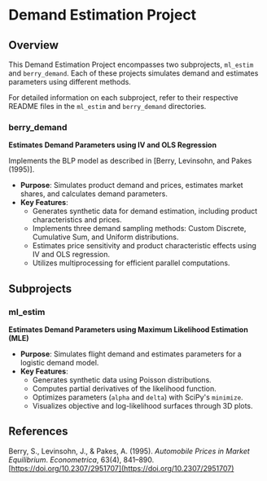 # Demand Estimation Project

## Overview
This Demand Estimation Project encompasses two subprojects, `ml_estim` and `berry_demand`. Each of these projects simulates demand and estimates parameters using different methods. 

For detailed information on each subproject, refer to their respective README files in the `ml_estim` and `berry_demand` directories.

### berry_demand
**Estimates Demand Parameters using IV and OLS Regression**

Implements the BLP model as described in [Berry, Levinsohn, and Pakes (1995)].
- **Purpose**: Simulates product demand and prices, estimates market shares, and calculates demand parameters.
- **Key Features**:
  - Generates synthetic data for demand estimation, including product characteristics and prices.
  - Implements three demand sampling methods: Custom Discrete, Cumulative Sum, and Uniform distributions.
  - Estimates price sensitivity and product characteristic effects using IV and OLS regression.
  - Utilizes multiprocessing for efficient parallel computations.

## Subprojects

### ml_estim
**Estimates Demand Parameters using Maximum Likelihood Estimation (MLE)**
- **Purpose**: Simulates flight demand and estimates parameters for a logistic demand model.
- **Key Features**:
  - Generates synthetic data using Poisson distributions.
  - Computes partial derivatives of the likelihood function.
  - Optimizes parameters (`alpha` and `delta`) with SciPy's `minimize`.
  - Visualizes objective and log-likelihood surfaces through 3D plots.

## References

Berry, S., Levinsohn, J., & Pakes, A. (1995). *Automobile Prices in Market Equilibrium*. *Econometrica*, 63(4), 841–890. [https://doi.org/10.2307/2951707](https://doi.org/10.2307/2951707)
